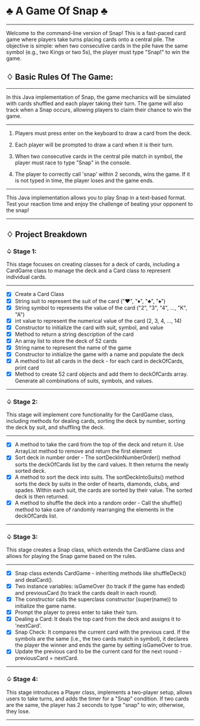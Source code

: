 # ♣️ A Game Of Snap ♣️

--- 

Welcome to the command-line version of Snap! This is a fast-paced card game where players take turns placing cards onto a central pile. The objective is simple: when two consecutive cards in the pile have the same symbol (e.g., two Kings or two 5s), the player must type "Snap!" to win the game.

## ♢ Basic Rules Of The Game:

---

 In this Java implementation of Snap, the game mechanics will be simulated with cards shuffled and each player taking their turn. The game will also track when a Snap occurs, allowing players to claim their chance to win the game.

---

1. Players must press enter on the keyboard to draw a card from the deck.

2. Each player will be prompted to draw a card when it is their turn.

3. When two consecutive cards in the central pile match in symbol, the player must race to type "Snap" in the console.

4. The player to correctly call 'snap' within 2 seconds, wins the game. If it is not typed in time, the player loses and the game ends.

---

This Java implementation allows you to play Snap in a text-based format. Test your reaction time and enjoy the challenge of beating your opponent to the snap!

---

## ♢ Project Breakdown

### ♤ Stage 1:

This stage focuses on creating classes for a deck of cards, including a CardGame class to manage the deck and a Card class to represent individual cards.

---

- [x] Create a Card Class
- [x] String suit to represent the suit of the card ("♥", "♦", "♣", "♠")
- [x] String symbol to represents the value of the card ("2", "3", "4", ..., "K", "A")
- [x] int value to represent the numerical value of the card (2, 3, 4, ..., 14)
- [x] Constructor to initialize the card with suit, symbol, and value
- [x] Method to return a string description of the card
- [x] An array list to store the deck of 52 cards
- [x] String name to represent the name of the game
- [x] Constructor to initialize the game with a name and populate the deck
- [x] A method to list all cards in the deck - for each card in deckOfCards, print card
- [x] Method to create 52 card objects and add them to deckOfCards array. Generate all combinations of suits, symbols, and values.

---

### ♤ Stage 2:

This stage will implement core functionality for the CardGame class, including methods for dealing cards, sorting the deck by number, sorting the deck by suit, and shuffling the deck.

---

- [x] A method to take the card from the top of the deck and return it. Use ArrayList method to remove and return the first element
- [x] Sort deck in number order - The sortDeckInNumberOrder() method sorts the deckOfCards list by the card values. It then returns the newly sorted deck.
- [x] A method to sort the deck into suits. The sortDeckIntoSuits() method sorts the deck by suits in the order of hearts, diamonds, clubs, and spades. Within each suit, the cards are sorted by their value. The sorted deck is then returned.
- [x] A method to shuffle the deck into a random order - Call the shuffle() method to take care of randomly rearranging the elements in the deckOfCards list.

---

### ♤ Stage 3:

This stage creates a Snap class, which extends the CardGame class and allows for playing the Snap game based on the rules.

---

- [x] Snap class extends CardGame - inheriting methods like shuffleDeck() and dealCard().
- [x] Two instance variables: isGameOver (to track if the game has ended) and previousCard (to track the cards dealt in each round).
- [x] The constructor calls the superclass constructor (super(name)) to initialize the game name.
- [x] Prompt the player to press enter to take their turn.
- [x] Dealing a Card: It deals the top card from the deck and assigns it to 'nextCard'.
- [x] Snap Check: It compares the current card with the previous card. If the symbols are the same (i.e., the two cards match in symbol), it declares the player the winner and ends the game by setting isGameOver to true.
- [x] Update the previous card to be the current card for the next round - previousCard = nextCard.

---

### ♤ Stage 4:

This stage introduces a Player class, implements a two-player setup, allows users to take turns, and adds the timer for a "Snap" condition. If two cards are the same, the player has 2 seconds to type "snap" to win; otherwise, they lose.

---










